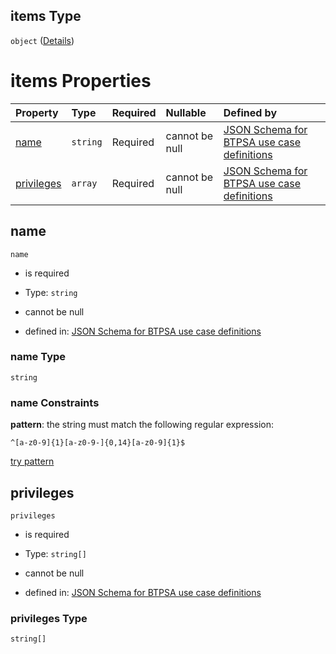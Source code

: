 ## items Type

`object` ([Details](btpsa-usecase-properties-services-items-allof-1-then-allof-41-then-allof-6-then-properties-parameters-properties-data-properties-filecontainer-properties-roles-items.md))

# items Properties

| Property                  | Type     | Required | Nullable       | Defined by                                                                                                                                                                                                                                                                                                                                                                                                                              |
| :------------------------ | :------- | :------- | :------------- | :-------------------------------------------------------------------------------------------------------------------------------------------------------------------------------------------------------------------------------------------------------------------------------------------------------------------------------------------------------------------------------------------------------------------------------------- |
| [name](#name)             | `string` | Required | cannot be null | [JSON Schema for BTPSA use case definitions](btpsa-usecase-properties-services-items-allof-1-then-allof-41-then-allof-6-then-properties-parameters-properties-data-properties-filecontainer-properties-roles-items-properties-name.md "undefined#/properties/services/items/allOf/1/then/allOf/41/then/allOf/6/then/properties/parameters/properties/data/properties/fileContainer/properties/roles/items/properties/name")             |
| [privileges](#privileges) | `array`  | Required | cannot be null | [JSON Schema for BTPSA use case definitions](btpsa-usecase-properties-services-items-allof-1-then-allof-41-then-allof-6-then-properties-parameters-properties-data-properties-filecontainer-properties-roles-items-properties-privileges.md "undefined#/properties/services/items/allOf/1/then/allOf/41/then/allOf/6/then/properties/parameters/properties/data/properties/fileContainer/properties/roles/items/properties/privileges") |

## name



`name`

*   is required

*   Type: `string`

*   cannot be null

*   defined in: [JSON Schema for BTPSA use case definitions](btpsa-usecase-properties-services-items-allof-1-then-allof-41-then-allof-6-then-properties-parameters-properties-data-properties-filecontainer-properties-roles-items-properties-name.md "undefined#/properties/services/items/allOf/1/then/allOf/41/then/allOf/6/then/properties/parameters/properties/data/properties/fileContainer/properties/roles/items/properties/name")

### name Type

`string`

### name Constraints

**pattern**: the string must match the following regular expression:&#x20;

```regexp
^[a-z0-9]{1}[a-z0-9-]{0,14}[a-z0-9]{1}$
```

[try pattern](https://regexr.com/?expression=%5E%5Ba-z0-9%5D%7B1%7D%5Ba-z0-9-%5D%7B0%2C14%7D%5Ba-z0-9%5D%7B1%7D%24 "try regular expression with regexr.com")

## privileges



`privileges`

*   is required

*   Type: `string[]`

*   cannot be null

*   defined in: [JSON Schema for BTPSA use case definitions](btpsa-usecase-properties-services-items-allof-1-then-allof-41-then-allof-6-then-properties-parameters-properties-data-properties-filecontainer-properties-roles-items-properties-privileges.md "undefined#/properties/services/items/allOf/1/then/allOf/41/then/allOf/6/then/properties/parameters/properties/data/properties/fileContainer/properties/roles/items/properties/privileges")

### privileges Type

`string[]`
